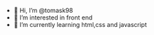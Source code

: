 - 👋 Hi, I’m @tomask98
- 👀 I’m interested in front end
- 🌱 I’m currently learning html,css and javascript

<!---
tomask98/tomask98 is a ✨ special ✨ repository because its `README.md` (this file) appears on your GitHub profile.
You can click the Preview link to take a look at your changes.
--->
